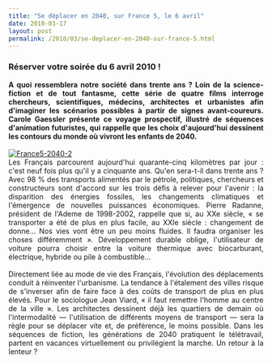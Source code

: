 ```yaml
---
title: "Se déplacer en 2040, sur France 5, le 6 avril"
date: 2010-03-17
layout: post
permalink: /2010/03/se-deplacer-en-2040-sur-france-5.html
---
```


<h3>Réserver votre soirée du 6 avril 2010 !</h3> <div class="content img_280_"> <div align="justify" class="copyright"><span style="font-weight: bold">A quoi ressemblera notre société dans trente ans ? Loin de la science-fiction et de tout fantasme, cette série de quatre films interroge chercheurs, scientifiques, médecins, architectes et urbanistes afin d'imaginer les scénarios possibles à partir de signes avant-coureurs. Carole Gaessler présente ce voyage prospectif, illustré de séquences d'animation futuristes, qui rappelle que les choix d'aujourd'hui dessinent les contours du monde où vivront les enfants de 2040.</span></div> <div align="justify" class="copyright"><span style="font-weight: bold"> </span></div> <div align="justify" class="copyright"><span style="font-weight: bold"></span><a href="/wp-content/uploads/sites/6/old/6a0120a66d2ad4970b01310fae9e44970c-pi.jpg"><img alt="France5-2040-2" border="0" class="asset asset-image at-xid-6a0120a66d2ad4970b01310fae9e44970c " src="/wp-content/uploads/sites/6/old/6a0120a66d2ad4970b01310fae9e44970c-500pi.jpg" title="France5-2040-2" /></a> <br /> </div></div>  <!--more-->  <div align="justify" class="copyright">Les Français parcourent aujourd'hui quarante-cinq kilomètres par jour : c'est neuf fois plus qu'il y a cinquante ans. Qu'en sera-t-il dans trente ans ? Avec 98 % des transports alimentés par le pétrole, politiques, chercheurs et constructeurs sont d'accord sur les trois défis à relever pour l'avenir : la disparition des énergies fossiles, les changements climatiques et l'émergence de nouvelles puissances économiques. Pierre Radanne, président de l'Ademe de 1998-2002, rappelle que si, au XXe siècle, « se transporter a été de plus en plus facile, au XXIe siècle : changement de donne… Nos vies vont être un peu moins fluides. Il faudra organiser les choses différemment ». Développement durable oblige, l'utilisateur de voiture pourra choisir entre la voiture thermique avec biocarburant, électrique, hybride ou pile à combustible… </div> <div align="justify" class="copyright"><br />Directement liée au mode de vie des Français, l'évolution des déplacements conduit à réinventer l'urbanisme. La tendance à l'étalement des villes risque de s'inverser afin de faire face à des coûts de transport de plus en plus élevés. Pour le sociologue Jean Viard, « il faut remettre l'homme au centre de la ville ». Les architectes dessinent déjà les quartiers de demain où l'intermodalité — l'utilisation de différents moyens de transport — sera la règle pour se déplacer vite et, de préférence, le moins possible. Dans les séquences de fiction, les générations de 2040 pratiquent le télétravail, partent en vacances virtuellement ou privilégient la marche. Un retour à la lenteur ? <br /></div> <div> </div>